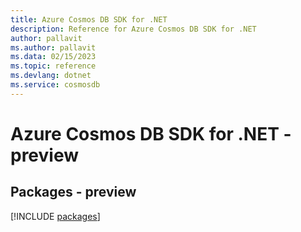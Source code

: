 ```yaml
---
title: Azure Cosmos DB SDK for .NET
description: Reference for Azure Cosmos DB SDK for .NET
author: pallavit
ms.author: pallavit
ms.data: 02/15/2023
ms.topic: reference
ms.devlang: dotnet
ms.service: cosmosdb
---
```

# Azure Cosmos DB SDK for .NET - preview
## Packages - preview
[!INCLUDE [packages](cosmos-db-index.md)]